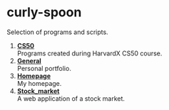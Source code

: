 
# curly-spoon
Selection of programs and scripts.

1. **[CS50](https://github.com/gusleak/curly-spoon/tree/master/CS50)**\
Programs created during HarvardX CS50 course.
2. **[General](https://github.com/gusleak/curly-spoon/tree/master/General)**\
Personal portfolio.
3. **[Homepage](https://github.com/gusleak/curly-spoon/tree/master/Homepage)**\
My homepage.
4. **[Stock_market](https://github.com/gusleak/curly-spoon/tree/master/Stock_market)**\
A web application of a stock market.
